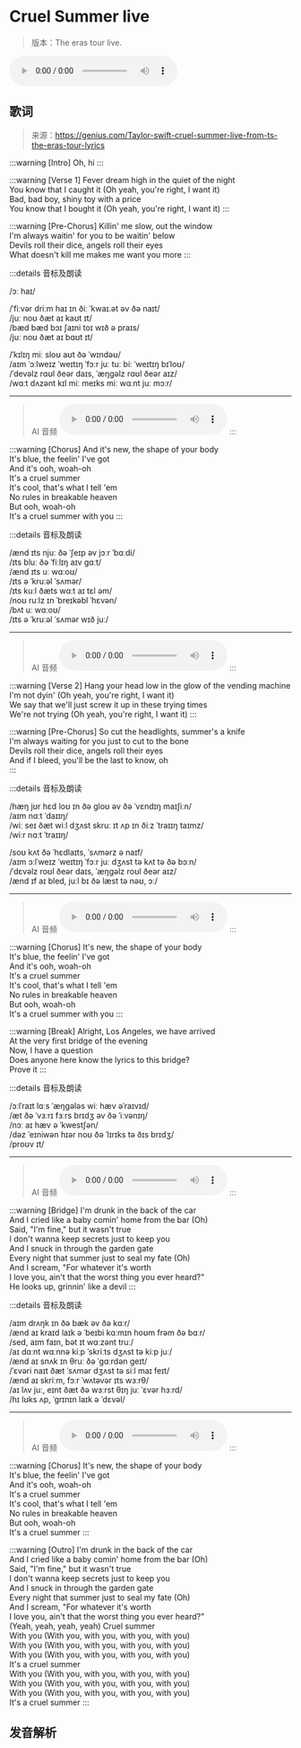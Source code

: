 # Cruel Summer live

> 版本：The eras tour live.

<audio controls><source type="audio/mpeg" src="./audio/cruel-summer-live.mp3"></source>Your browser does not support the audio element.</audio>

## 歌词

> 来源：https://genius.com/Taylor-swift-cruel-summer-live-from-ts-the-eras-tour-lyrics

:::warning [Intro]
Oh, hi
:::

:::warning [Verse 1]
Fever dream high in the quiet of the night<br>
You know that I caught it (Oh yeah, you're right, I want it)<br>
Bad, bad boy, shiny toy with a price<br>
You know that I bought it (Oh yeah, you're right, I want it)
:::

:::warning [Pre-Chorus]
Killin' me slow, out the window<br>
I'm always waitin' for you to be waitin' below<br>
Devils roll their dice, angels roll their eyes<br>
What doesn't kill me makes me want you more
:::

:::details 音标及朗读

/ɔː haɪ/<br>

/ˈfiːvər driːm haɪ ɪn ðiː ˈkwaɪ.ət əv ðə naɪt/<br>
/juː noʊ ðæt aɪ kaʊt ɪt/<br>
/bæd bæd bɔɪ ʃaɪni toɪ wɪð ə praɪs/<br>
/juː noʊ ðæt aɪ bɑʊt ɪt/<br>

/ˈkɪlɪŋ miː sloʊ aʊt ðə ˈwɪndəʊ/<br>
/aɪm ˈɔːlweɪz ˈweɪtɪŋ ˈfɔːr juː tuː biː ˈweɪtɪŋ bɪˈloʊ/<br>
/ˈdevəlz rɑʊl ðeər daɪs, ˈæŋɡəlz rɑʊl ðeər aɪz/<br>
/wɑːt dʌzənt kɪl miː meɪks miː wɑːnt juː mɔːr/

---

> AI 音频
<audio controls><source type="audio/mpeg" src="./audio/cruel_summer_ai_verse1-prechorus.mp3"></source>Your browser does not support the audio element.</audio>
:::

:::warning [Chorus]
And it's new, the shape of your body<br>
It's blue, the feelin' I've got<br>
And it's ooh, woah-oh<br>
It's a cruel summer<br>
It's cool, that's what I tell 'em<br>
No rules in breakable heaven<br>
But ooh, woah-oh<br>
It's a cruеl summer with you
:::

:::details 音标及朗读

/ænd ɪts njuː ðə ˈʃeɪp əv jɔːr ˈbɑːdi/<br>
/ɪts bluː ðə ˈfiːlɪŋ aɪv gɑːt/<br>
/ænd ɪts uː wɑːoʊ/<br>
/ɪts ə ˈkruːəl ˈsʌmər/<br>
/ɪts kuːl ðæts wɑːt aɪ tɛl əm/<br>
/noʊ ruːlz ɪn ˈbreɪkəbl ˈhɛvən/<br>
/bʌt uː wɑːoʊ/<br>
/ɪts ə ˈkruːəl ˈsʌmər wɪð juː/

---

> AI 音频
<audio controls><source type="audio/mpeg" src="./audio/cruel_summer_ai_chorus.mp3"></source>Your browser does not support the audio element.</audio>
:::

:::warning [Verse 2]
Hang your head low in the glow of thе vending machine<br>
I'm not dyin' (Oh yeah, you're right, I want it)<br>
We say that we'll just screw it up in these trying times<br>
We're not trying (Oh yeah, you're right, I want it)
:::

:::warning [Pre-Chorus]
So cut the headlights, summer's a knife<br>
I'm always waiting for you just to cut to the bone<br>
Devils roll their dice, angels roll their eyes<br>
And if I bleed, you'll be the last to know, oh<br>
:::

:::details 音标及朗读

/hæŋ jʊr hɛd loʊ ɪn ðə ɡloʊ əv ðə ˈvɛndɪŋ maɪʃiːn/<br>
/aɪm nɑːt ˈdaɪɪŋ/<br>
/wiː seɪ ðæt wiːl dʒʌst skruː ɪt ʌp ɪn ðiːz ˈtraɪɪŋ taɪmz/<br>
/wiːr nɑːt ˈtraɪɪŋ/<br>

/soʊ kʌt ðə ˈhɛdlaɪts, ˈsʌmərz ə naɪf/<br>
/aɪm ɔːlˈweɪz ˈweɪtɪŋ ˈfɔːr juː dʒʌst tə kʌt tə ðə bɔːn/<br>
/ˈdɛvəlz roʊl ðeər daɪs, ˈæŋɡəlz roʊl ðeər aɪz/<br>
/ænd ɪf aɪ bled, juːl bɪ ðə læst tə nəʊ, ɔː/

---

> AI 音频
<audio controls><source type="audio/mpeg" src="./audio/cruel_summer_ai_verse2-prechorus.mp3"></source>Your browser does not support the audio element.</audio>
:::

:::warning [Chorus]
It's new, the shape of your body<br>
It's blue, the feelin' I've got<br>
And it's ooh, woah-oh<br>
It's a cruel summer<br>
It's cool, that's what I tell 'em<br>
No rules in breakable heaven<br>
But ooh, woah-oh<br>
It's a cruel summer with you
:::

:::warning [Break]
Alright, Los Angeles, we have arrived<br>
At the very first bridge of the evening<br>
Now, I have a question<br>
Does anyone here know the lyrics to this bridge?<br>
Prove it
:::

:::details 音标及朗读

/ɔːlˈraɪt lɑːs ˈæŋɡələs wiː hæv əˈraɪvɪd/<br>
/æt ðə ˈvɜːrɪ fɜːrs brɪdʒ əv ðə ˈiːvənɪŋ/<br>
/nɔː aɪ hæv ə ˈkwestʃən/<br>
/dəz ˈeɪniwən hɪər noʊ ðə ˈlɪrɪks tə ðɪs brɪdʒ/<br>
/proʊv ɪt/

---

> AI 音频
<audio controls><source type="audio/mpeg" src="./audio/cruel_summer_ai_break.mp3"></source>Your browser does not support the audio element.</audio>
:::

:::warning [Bridge]
I'm drunk in the back of the car<br>
And I cried like a baby comin' home from the bar (Oh)<br>
Said, "I'm fine," but it wasn't true<br>
I don't wanna keep secrets just to keep you<br>
And I snuck in through the garden gate<br>
Every night that summer just to seal my fate (Oh)<br>
And I scream, "For whatever it's worth<br>
I love you, ain't that the worst thing you ever heard?"<br>
He looks up, grinnin' like a devil
:::

:::details 音标及朗读

/aɪm drʌŋk ɪn ðə bæk əv ðə kɑːr/<br>
/ænd aɪ kraɪd laɪk ə ˈbeɪbi kɑːmɪn hoʊm frəm ðə bɑːr/<br>
/sed, aɪm faɪn, bət ɪt wɑːzənt truː/<br>
/aɪ dɑːnt wɑːnnə kiːp ˈskriːts dʒʌst tə kiːp juː/<br>
/ænd aɪ snʌk ɪn θruː ðə ˈgɑːrdən ɡeɪt/<br>
/ˈɛvəri naɪt ðæt ˈsʌmər dʒʌst tə siːl maɪ feɪt/<br>
/ænd aɪ skriːm, fɔːr ˈwʌtəvər ɪts wɜːrθ/<br>
/aɪ lʌv juː, eɪnt ðæt ðə wɜːrst θɪŋ juː ˈɛvər hɜːrd/<br>
/hɪ lʊks ʌp, ˈɡrɪnɪn laɪk ə ˈdɛvəl/

---

> AI 音频
<audio controls><source type="audio/mpeg" src="./audio/cruel_summer_ai_bridge.mp3"></source>Your browser does not support the audio element.</audio>
:::

:::warning [Chorus]
It's new, the shape of your body<br>
It's blue, the feelin' I've got<br>
And it's ooh, woah-oh<br>
It's a cruel summer<br>
It's cool, that's what I tell 'em<br>
No rules in breakable heaven<br>
But ooh, woah-oh<br>
It's a cruel summer
:::

:::warning [Outro]
I'm drunk in the back of the car<br>
And I cried like a baby comin' home from the bar (Oh)<br>
Said, "I'm fine," but it wasn't true<br>
I don't wanna keep secrets just to keep you<br>
And I snuck in through the garden gate<br>
Every night that summer just to seal my fate (Oh)<br>
And I scream, "For whatever it's worth<br>
I love you, ain't that the worst thing you ever heard?"<br>
(Yeah, yeah, yeah, yeah) Cruel summer<br>
With you (With you, with you, with you, with you)<br>
With you (With you, with you, with you, with you)<br>
With you (With you, with you, with you, with you)<br>
It's a cruel summer<br>
With you (With you, with you, with you, with you)<br>
With you (With you, with you, with you, with you)<br>
With you (With you, with you, with you, with you)<br>
It's a cruel summer
:::

## 发音解析


